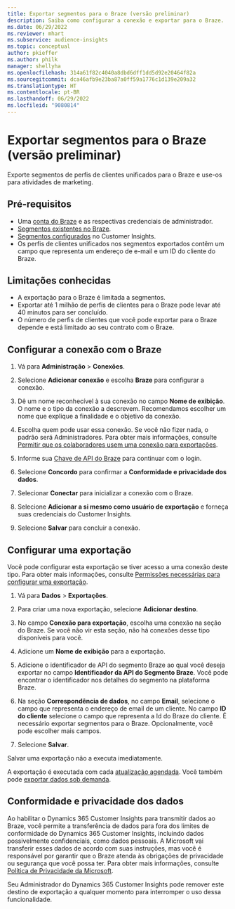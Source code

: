 ```yaml
---
title: Exportar segmentos para o Braze (versão preliminar)
description: Saiba como configurar a conexão e exportar para o Braze.
ms.date: 06/29/2022
ms.reviewer: mhart
ms.subservice: audience-insights
ms.topic: conceptual
author: pkieffer
ms.author: philk
manager: shellyha
ms.openlocfilehash: 314a61f82c4040a8dbd6dff1dd5d92e20464f82a
ms.sourcegitcommit: dca46afb9e23ba87a0ff59a1776c1d139e209a32
ms.translationtype: HT
ms.contentlocale: pt-BR
ms.lasthandoff: 06/29/2022
ms.locfileid: "9080814"
---
```

# <a name="export-segments-to-braze-preview"></a>Exportar segmentos para o Braze (versão preliminar)

Exporte segmentos de perfis de clientes unificados para o Braze e use-os para atividades de marketing.

## <a name="prerequisites"></a>Pré-requisitos

- Uma [conta do Braze](https://www.braze.com/) e as respectivas credenciais de administrador.
- [Segmentos existentes no Braze](https://www.braze.com/docs/user_guide/engagement_tools/segments/creating_a_segment/).
- [Segmentos configurados](segments.md) no Customer Insights.
- Os perfis de clientes unificados nos segmentos exportados contêm um campo que representa um endereço de e-mail e um ID do cliente do Braze.

## <a name="known-limitations"></a>Limitações conhecidas

- A exportação para o Braze é limitada a segmentos.
- Exportar até 1 milhão de perfis de clientes para o Braze pode levar até 40 minutos para ser concluído.
- O número de perfis de clientes que você pode exportar para o Braze depende e está limitado ao seu contrato com o Braze.

## <a name="set-up-connection-to-braze"></a>Configurar a conexão com o Braze

1. Vá para **Administração** > **Conexões**.

1. Selecione **Adicionar conexão** e escolha **Braze** para configurar a conexão.

1. Dê um nome reconhecível à sua conexão no campo **Nome de exibição**. O nome e o tipo da conexão a descrevem. Recomendamos escolher um nome que explique a finalidade e o objetivo da conexão.

1. Escolha quem pode usar essa conexão. Se você não fizer nada, o padrão será Administradores. Para obter mais informações, consulte [Permitir que os colaboradores usem uma conexão para exportações](connections.md#allow-contributors-to-use-a-connection-for-exports).

1. Informe sua [Chave de API do Braze](https://www.braze.com/docs/api/basics/) para continuar com o login.

1. Selecione **Concordo** para confirmar a **Conformidade e privacidade dos dados**.

1. Selecionar **Conectar** para inicializar a conexão com o Braze.

1. Selecione **Adicionar a si mesmo como usuário de exportação** e forneça suas credenciais do Customer Insights.

1. Selecione **Salvar** para concluir a conexão.

## <a name="configure-an-export"></a>Configurar uma exportação

Você pode configurar esta exportação se tiver acesso a uma conexão deste tipo. Para obter mais informações, consulte [Permissões necessárias para configurar uma exportação](export-destinations.md#set-up-a-new-export).

1. Vá para **Dados** > **Exportações**.

1. Para criar uma nova exportação, selecione **Adicionar destino**.

1. No campo **Conexão para exportação**, escolha uma conexão na seção do Braze. Se você não vir esta seção, não há conexões desse tipo disponíveis para você.  

1. Adicione um **Nome de exibição** para a exportação.

1. Adicione o identificador de API do segmento Braze ao qual você deseja exportar no campo **Identificador da API do Segmento Braze**. Você pode encontrar o identificador nos detalhes do segmento na plataforma Braze.

1. Na seção **Correspondência de dados**, no campo **Email**, selecione o campo que representa o endereço de email de um cliente. No campo **ID do cliente** selecione o campo que representa a Id do Braze do cliente. É necessário exportar segmentos para o Braze. Opcionalmente, você pode escolher mais campos.

1. Selecione **Salvar**.

Salvar uma exportação não a executa imediatamente.

A exportação é executada com cada [atualização agendada](system.md#schedule-tab). Você também pode [exportar dados sob demanda](export-destinations.md#run-exports-on-demand). 


## <a name="data-privacy-and-compliance"></a>Conformidade e privacidade dos dados

Ao habilitar o Dynamics 365 Customer Insights para transmitir dados ao Braze, você permite a transferência de dados para fora dos limites de conformidade do Dynamics 365 Customer Insights, incluindo dados possivelmente confidenciais, como dados pessoais. A Microsoft vai transferir esses dados de acordo com suas instruções, mas você é responsável por garantir que o Braze atenda às obrigações de privacidade ou segurança que você possa ter. Para obter mais informações, consulte [Política de Privacidade da Microsoft](https://go.microsoft.com/fwlink/?linkid=396732).

Seu Administrador do Dynamics 365 Customer Insights pode remover este destino de exportação a qualquer momento para interromper o uso dessa funcionalidade.

